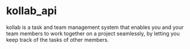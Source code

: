 # kollab_api
kollab is a task and team management system that enables you and your team members to work together on a project seamlessly, by letting you keep track of the tasks of other members.
